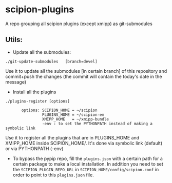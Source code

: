 # scipion-plugins
A repo grouping all scipion plugins (except xmipp) as git-submodules

## Utils:

 - Update all the submodules:
  ```
  ./git-update-submodules	[branch=devel]

  ```
  Use it to update all the submodules [in certain branch] of this repository and commit+push the changes (the commit will contain the today's date in the message)

 - Install all the plugins 
  ```
  ./plugins-register [options]
  
         options: SCIPION_HOME = ~/scipion
	              PLUGINS_HOME = ~/scipion-em
	              XMIPP_HOME   = ~/xmipp-bundle
	              -env : to set the PYTHONPATH instead of making a symbolic link
  ```
  Use it to register all the plugins that are in PLUGINS_HOME and XMIPP_HOME inside SCIPION_HOME/. It's done via symbolic link (default) or via PYTHONPATH (-env)
  
 - To bypass the pypip repo, fill the `plugins.json` with a certain path for a certain package to make a local installation. In addition you need to set the `SCIPION_PLUGIN_REPO_URL` in `SCIPION_HOME/config/scipion.conf` in order to point to this `plugins.json` file.
